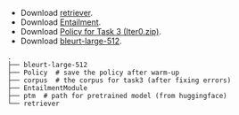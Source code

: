 * Download [retriever](https://github.com/Raising-hrx/FAME?tab=readme-ov-file).
* Download [Entailment](https://github.com/Raising-hrx/FAME?tab=readme-ov-file).
* Download [Policy for Task 3 (Iter0.zip)](https://github.com/Raising-hrx/FAME?tab=readme-ov-file).
* Download [bleurt-large-512](https://github.com/google-research/bleurt/blob/master/checkpoints.md).


```
.
├── bleurt-large-512
├── Policy  # save the policy after warm-up
├── corpus  # the corpus for task3 (after fixing errors)
├── EntailmentModule
├── ptm  # path for pretrained model (from huggingface)
└── retriever
```